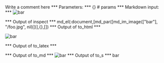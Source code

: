 Write a comment here
*** Parameters: ***
{} # params 
*** Markdown input: ***
 ![bar](/foo.jpg)


*** Output of inspect ***
md_el(:document,[md_par([md_im_image(["bar"], "/foo.jpg", nil)])],{},[])
*** Output of to_html ***
<p><img src="/foo.jpg" alt="bar"/></p>
*** Output of to_latex ***

*** Output of to_md ***
![bar](/foo.jpg)
*** Output of to_s ***
bar
